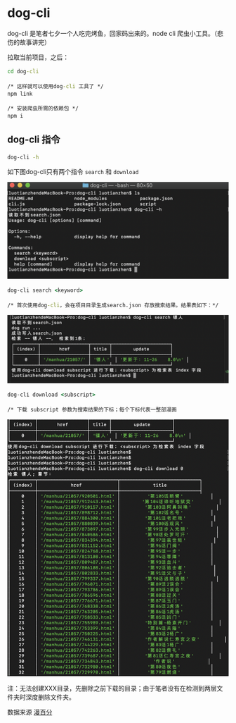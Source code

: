 # dog-cli

dog-cli 是笔者七夕一个人吃完烤鱼，回家码出来的。node cli 爬虫小工具。（悲伤的故事讲完）

拉取当前项目，之后：


```cmd
cd dog-cli

/* 这样就可以使用dog-cli 工具了 */
npm link

/* 安装爬虫所需的依赖包 */
npm i
```
## dog-cli 指令

```cmd
dog-cli -h
```

如下图dog-cli只有两个指令 `search` 和 `download`


![alt command](./doc/command.png)

```cmd
dog-cli search <keyword>

/* 首次使用dog-cli，会在项目目录生成search.json 存放搜索结果。结果表如下：*/
```

![alt command](./doc/search.png)


```cmd
dog-cli download <subscript>

/* 下载 subscript 参数为搜索结果的下标；每个下标代表一整部漫画
```
![alt command](./doc/download.png)


注：无法创建XXX目录，先删除之前下载的目录；由于笔者没有在检测到两层文件夹时深度删除文件夹。

数据来源 [漫百分](https://www.manbaifen.com/)